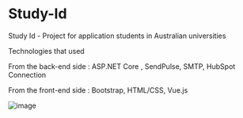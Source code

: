 # Study-Id
Study Id - Project for application students in Australian universities

Technologies that used 

From the back-end side : ASP.NET Core , SendPulse, SMTP, HubSpot Connection

From the front-end side : Bootstrap, HTML/CSS, Vue.js


![image](https://user-images.githubusercontent.com/34399229/170442371-919183ff-9b70-4970-9a9d-40224f5c4945.png)
